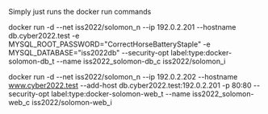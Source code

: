 Simply just runs the docker run commands


docker run -d --net iss2022/solomon_n --ip 192.0.2.201 --hostname db.cyber2022.test -e MYSQL_ROOT_PASSWORD="CorrectHorseBatteryStaple" -e MYSQL_DATABASE="iss2022db" --security-opt label:type:docker-solomon-db_t --name iss2022_solomon-db_c iss2022/solomon_i

docker run -d --net iss2022/solomon_n --ip 192.0.2.202 --hostname www.cyber2022.test --add-host db.cyber2022.test:192.0.2.201 -p 80:80 --security-opt label:type:docker-solomon-web_t --name iss2022_solomon-web_c iss2022/solomon-web_i
